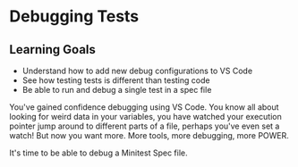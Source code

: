 # Debugging Tests

## Learning Goals
- Understand how to add new debug configurations to VS Code
- See how testing tests is different than testing code
- Be able to run and debug a single test in a spec file

You've gained confidence debugging using VS Code. You know all about looking for weird data in your variables, you have watched your execution pointer jump around to different parts of a file, perhaps you've even set a watch! But now you want more. More tools, more debugging, more POWER.

It's time to be able to debug a Minitest Spec file.

